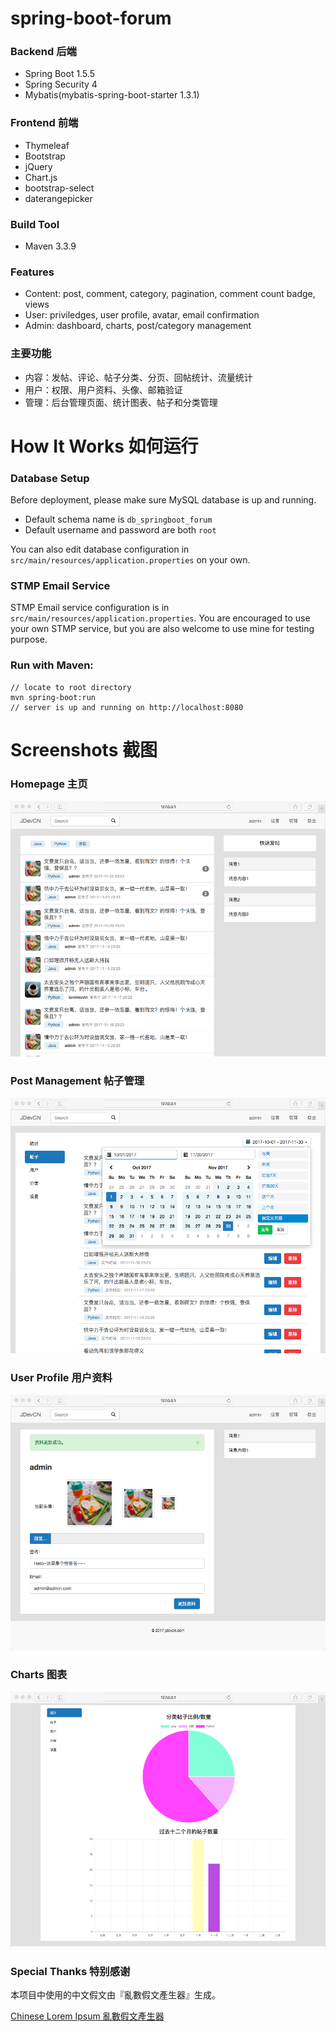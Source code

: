 # spring-boot-forum 

### Backend 后端
- Spring Boot 1.5.5
- Spring Security 4
- Mybatis(mybatis-spring-boot-starter 1.3.1)

### Frontend 前端
- Thymeleaf
- Bootstrap
- jQuery
- Chart.js
- bootstrap-select
- daterangepicker

### Build Tool 
- Maven 3.3.9

### Features
- Content: post, comment, category, pagination, comment count badge, views
- User: priviledges, user profile, avatar, email confirmation
- Admin: dashboard, charts, post/category management

### 主要功能
- 内容：发帖、评论、帖子分类、分页、回帖统计、流量统计
- 用户：权限、用户资料、头像、邮箱验证
- 管理：后台管理页面、统计图表、帖子和分类管理

# How It Works 如何运行

### Database Setup
Before deployment, please make sure MySQL database is up and running.

- Default schema name is `db_springboot_forum`
- Default username and password are both `root` 

You can also edit database configuration in `src/main/resources/application.properties` on your own.

### STMP Email Service
STMP Email service configuration is in `src/main/resources/application.properties`. You are encouraged to use your own STMP service, but you are also welcome to use mine for testing purpose.

### Run with Maven:
```
// locate to root directory
mvn spring-boot:run
// server is up and running on http://localhost:8080
```

# Screenshots 截图
### Homepage 主页
![](screenshots/homepage.png)

### Post Management 帖子管理
![](screenshots/posts-manage.png)

### User Profile 用户资料
![](screenshots/profile-edit.png)

### Charts 图表
![](screenshots/stats.png)

### Special Thanks 特别感谢

本项目中使用的中文假文由『亂數假文產生器』生成。

[Chinese Lorem Ipsum 亂數假文產生器](http://www.richyli.com/tool/loremipsum/)
